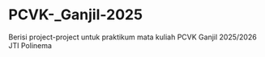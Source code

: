 # PCVK-_Ganjil-2025
Berisi project-project untuk praktikum mata kuliah PCVK Ganjil 2025/2026 JTI Polinema
